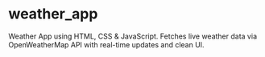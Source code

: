 # weather_app
Weather App using HTML, CSS &amp; JavaScript. Fetches live weather data via OpenWeatherMap API with real-time updates and clean UI.
